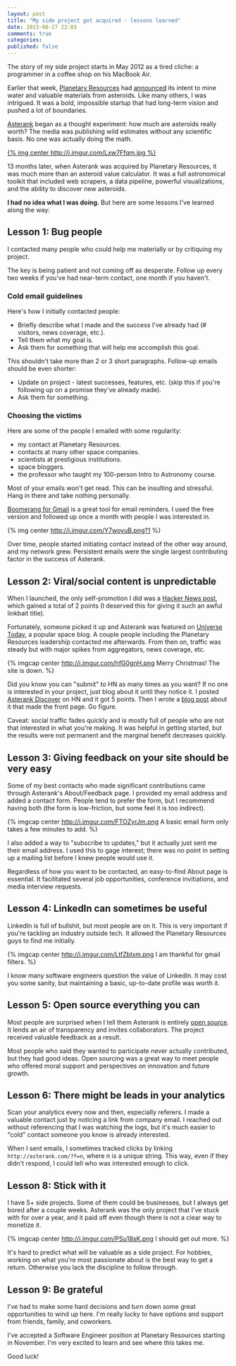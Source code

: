 ```yaml
---
layout: post
title: "My side project got acquired - lessons learned"
date: 2013-08-27 22:03
comments: true
categories:
published: false
---
```


The story of my side project starts in May 2012 as a tired cliche: a programmer in a coffee shop on his MacBook Air.

Earlier that week, [Planetary Resources](http://www.planetaryresources.com/) had [announced](http://www.space.com/15395-asteroid-mining-planetary-resources.html) its intent to mine water and valuable materials from asteroids.  Like many others, I was intrigued.  It was a bold, impossible startup that had long-term vision and pushed a lot of boundaries.

[Asterank](http://asterank.com) began as a thought experiment: how much are asteroids really worth?  The media was publishing wild estimates without any scientific basis.  No one was actually doing the math.

[{% img center http://i.imgur.com/Lxw7Ffqm.jpg %}](http://asterank.com)

13 months later, when Asterank was acquired by Planetary Resources, it was much more than an asteroid value calculator.  It was a full astronomical toolkit that included web scrapers, a data pipeline, powerful visualizations, and the ability to discover new asteroids.

**I had no idea what I was doing.**  But here are some lessons I've learned along the way:

<!-- more -->

## Lesson 1: Bug people

I contacted many people who could help me materially or by critiquing my project.

The key is being patient and not coming off as desperate.  Follow up every two weeks if you've had near-term contact, one month if you haven't.

### Cold email guidelines

Here's how I initially contacted people:

  * Briefly describe what I made and the success I've already had (# visitors, news coverage, etc.).
  * Tell them what my goal is.
  * Ask them for something that will help me accomplish this goal.

This shouldn't take more than 2 or 3 short paragraphs.  Follow-up emails should be even shorter:

  * Update on project - latest successes, features, etc. (skip this if you're following up on a promise they've already made).
  * Ask them for something.

### Choosing the victims

Here are some of the people I emailed with some regularity:

  * my contact at Planetary Resources.
  * contacts at many other space companies.
  * scientists at prestigious institutions.
  * space bloggers.
  * the professor who taught my 100-person Intro to Astronomy course.

Most of your emails won't get read.  This can be insulting and stressful.  Hang in there and take nothing personally.

[Boomerang for Gmail](http://www.boomeranggmail.com/) is a great tool for email reminders.  I used the free version and followed up once a month with people I was interested in.

{% img center http://i.imgur.com/Y7woyuB.png?1 %}

Over time, people started initiating contact instead of the other way around, and my network grew.  Persistent emails were the single largest contributing factor in the success of Asterank.

## Lesson 2: Viral/social content is unpredictable

When I launched, the only self-promotion I did was a [Hacker News post](https://news.ycombinator.com/item?id=3967670), which gained a total of 2 points (I deserved this for giving it such an awful linkbait title).

Fortunately, someone picked it up and Asterank was featured on [Universe Today](http://www.universetoday.com/95169/the-most-profitable-asteroid-is/), a popular space blog.  A couple people including the Planetary Resources leadership contacted me afterwards.  From then on, traffic was steady but with major spikes from aggregators, news coverage, etc.

{% imgcap center http://i.imgur.com/hfG0gnH.png Merry Christmas!  The site is down. %}

Did you know you can "submit" to HN as many times as you want?  If no one is interested in your project, just blog about it until they notice it.  I posted [Asterank Discover](http://asterank.com/discover) on HN and it got 5 points.  Then I wrote a [blog post](www.ianww.com/blog/2013/08/05/how-a-programmer-can-discover-an-asteroid/) about it that made the front page.  Go figure.

Caveat: social traffic fades quickly and is mostly full of people who are not that interested in what you're making.  It was helpful in getting started, but the results were not permanent and the marginal benefit decreases quickly.

## Lesson 3: Giving feedback on your site should be very easy

Some of my best contacts who made significant contributions came through Asterank's About/Feedback page.  I provided my email address and added a contact form.  People tend to prefer the form, but I recommend having both (the form is low-friction, but some feel it is too indirect).

{% imgcap center http://i.imgur.com/FTOZyrJm.png A basic email form only takes a few minutes to add. %}

I also added a way to "subscribe to updates," but it actually just sent me their email address.  I used this to gage interest; there was no point in setting up a mailing list before I knew people would use it.

Regardless of how you want to be contacted, an easy-to-find About page is essential.  It facilitated several job opportunities, conference invitiations, and media interview requests.

## Lesson 4: LinkedIn can sometimes be useful

LinkedIn is full of bullshit, but most people are on it.  This is very important if you're tackling an industry outside tech.  It allowed the Planetary Resources guys to find me initially.

{% imgcap center http://i.imgur.com/LtfZbIxm.png I am thankful for gmail filters. %}

I know many software engineers question the value of LinkedIn.  It may cost you some sanity, but maintaining a basic, up-to-date profile was worth it.

## Lesson 5: Open source everything you can

Most people are surprised when I tell them Asterank is entirely [open source](https://github.com/typpo/asterank).  It lends an air of transparency and invites collaborators.  The project received valuable feedback as a result.

Most people who said they wanted to participate never actually contributed, but they had good ideas.  Open sourcing was a great way to meet people who offered moral support and perspectives on innovation and future growth.

## Lesson 6: There might be leads in your analytics

Scan your analytics every now and then, especially referers.  I made a valuable contact just by noticing a link from company email.  I reached out without referencing that I was watching the logs, but it's much easier to "cold" contact someone you know is already interested.

When I sent emails, I sometimes tracked clicks by linking `http://asterank.com/?f=n`, where n is a unique string.  This way, even if they didn't respond, I could tell who was interested enough to click.

## Lesson 8: Stick with it

I have 5+ side projects. Some of them could be businesses, but I always get bored after a couple weeks.  Asterank was the only project that I've stuck with for over a year, and it paid off even though there is not a clear way to monetize it.

{% imgcap center http://i.imgur.com/PSu18sK.png I should get out more. %}

It's hard to predict what will be valuable as a side project.  For hobbies, working on what you're most passionate about is the best way to get a return.  Otherwise you lack the discipline to follow through.

## Lesson 9: Be grateful

I've had to make some hard decisions and turn down some great opportunities to wind up here.  I'm really lucky to have options and support from friends, family, and coworkers.

I've accepted a Software Engineer position at Planetary Resources starting in November.  I'm very excited to learn and see where this takes me.

Good luck!
